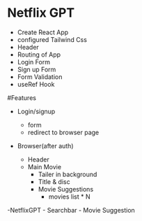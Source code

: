 # Netflix GPT

- Create React App
- configured Tailwind Css
- Header
- Routing of App
- Login Form
- Sign up Form
- Form Validation
- useRef Hook

#Features

- Login/signup

  - form
  - redirect to browser page

- Browser(after auth)
  - Header
  - Main Movie
    - Tailer in background
    - Title & disc
    - Movie Suggestions
      - movies list \* N

-NetflixGPT - Searchbar - Movie Suggestion
